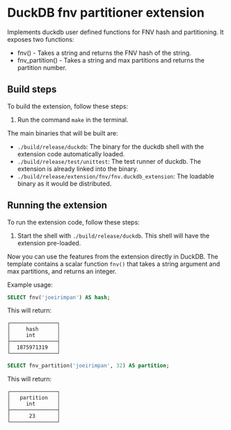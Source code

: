 # DuckDB fnv partitioner extension

Implements duckdb user defined functions for FNV hash and partitioning. It exposes two functions:

- fnv() - Takes a string and returns the FNV hash of the string.
- fnv_partition() - Takes a string and max partitions and returns the partition number.

## Build steps

To build the extension, follow these steps:

1. Run the command `make` in the terminal.

The main binaries that will be built are:

- `./build/release/duckdb`: The binary for the duckdb shell with the extension code automatically loaded.
- `./build/release/test/unittest`: The test runner of duckdb. The extension is already linked into the binary.
- `./build/release/extension/fnv/fnv.duckdb_extension`: The loadable binary as it would be distributed.

## Running the extension

To run the extension code, follow these steps:

1. Start the shell with `./build/release/duckdb`. This shell will have the extension pre-loaded.

Now you can use the features from the extension directly in DuckDB. The template contains a scalar function `fnv()` that takes a string argument and max partitions, and returns an integer.

Example usage:

```sql
SELECT fnv('joeirimpan') AS hash;
```

This will return:

```
┌───────────────┐
│     hash      │
│     int       │
├───────────────┤
│  1875971319   │
└───────────────┘
```

```sql
SELECT fnv_partition('joeirimpan', 32) AS partition;
```

This will return:

```
┌───────────────┐
│   partition   │
│     int       │
├───────────────┤
│      23       │
└───────────────┘
```
